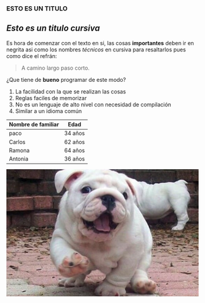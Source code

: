 ### **ESTO ES UN TITULO**

## *Esto es un titulo cursiva*

Es hora de comenzar con el texto en si, las cosas **importantes** deben ir en negrita asi como los nombres *técnicos* 
en cursiva para resaltarlos pues como dice el refrán:

>A camino largo paso corto.

¿Que tiene de **bueno** programar de este modo?

1. La facilidad con la que se realizan las cosas
2. Reglas faciles de memorizar
3. No es un lenguaje de alto nivel con necesidad de compilación
4. Similar a un idioma común

Nombre de familiar|Edad
------------------|----
paco |34 años
Carlos |62 años
Ramona|64 años
Antonia|36 años


![Un lindo perro que alegra el dia](https://github.com/Cayetano11/EjerciciosLLMM/blob/master/pero.jpg)
